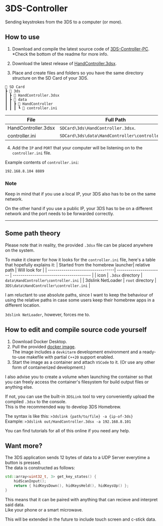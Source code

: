 # 3DS-Controller
Sending keystrokes from the 3DS to a computer (or more).

## How to use
1. Download and compile the latest source code of [3DS-Controller-PC](https://github.com/rokvisi/3DS-Controller-PC). *Check the bottom of the readme for more info.

2. Download the latest release of [HandController.3dsx](https://github.com/rokvisi/3DS-Controller/releases/tag/v0.1).

3. Place and create files and folders so you have the same directory structure on the SD Card of your 3DS.
```
📂 SD Card
┣ 📂 3ds
┃ ┣ 📜 HandController.3dsx
┃ ┣ 📂 data
┃ ┃ ┣ 📂 HandController
┃ ┃ ┃ ┗ 📜 controller.ini
```
| File                 | Full Path                                       |
| -------------------- | ----------------------------------------------- |
| HandController.3dsx  | `SDCard\3ds\HandController.3dsx`.               |
| controller.ini       | `SDCard\3ds\data\HandController\controller.ini` |

4. Add the `IP` and `PORT` that your computer will be listening on to the `controller.ini` file.

Example contents of `controller.ini`:
```
192.168.8.104 8889
```
### Note
Keep in mind that if you use a local IP, your 3DS also has to be on the same network.

On the other hand if you use a public IP, your 3DS has to be on a different network and the port needs to be forwarded correctly.

------------------

## Some path theory
Please note that in reality, the provided `.3dsx` file can be placed anywhere on the system.

To make it clearer for how it looks for the `controller.ini` file, here's a table that hopefully explains it:
| Started from the homebrew launcher| relative path           | Will look for                            |
| ----------------------------------| ----------------------- | ---------------------------------------- |
| icon                              | `.3dsx` directory       | `data\HandController\controller.ini`     |
| 3dslink NetLoader                 | `root` directory        | `3DS\data\HandController\controller.ini` |

I am reluctant to use absolute paths, since I want to keep the behaviour of using the relative paths  in case some users keep their homebrew apps in a different location.

`3dslink NetLoader`, however, forces me to.

## How to edit and compile source code yourself

1. Download Docker Desktop.
2. Pull the provided [docker image](https://github.com/users/rokvisi/packages/container/package/3ds-controller).\
The image includes a `devkitarm` development environment and a ready-to-use makefile with partial `C++20` support enabled.
3. Start the image as a container and attach `VSCode` to it. (Or use any other form of containerized development.)

I also advise you to create a volume when launching the container so that you can freely access the container's filesystem for build output files or anything else.

If not, you can use the built-in `3DSLink` tool to very conveniently upload the compiled `.3dsx` to the console.\
This is the recommended way to develop 3DS Homebrew.

The syntax is like this: `>3dslink {path/to/file} -a {ip-of-3ds}`\
Example: `>3dslink out/HandController.3dsx -a 192.168.8.101`

You can find tutorials for all of this online if you need any help.

## Want more?
The 3DS application sends 12 bytes of data to a UDP Server everytime a button is pressed.\
The data is constructed as follows:
```c++
std::array<uint32_t, 3> get_key_states() {
    hidScanInput();
    return { hidKeysDown(), hidKeysHeld(), hidKeysUp() };
}
```
This means that it can be paired with anything that can recieve and interpret said data.\
Like your phone or a smart microwave.

This will be extended in the future to include touch screen and c-stick data.
